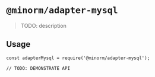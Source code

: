 # `@minorm/adapter-mysql`

> TODO: description

## Usage

```
const adapterMysql = require('@minorm/adapter-mysql');

// TODO: DEMONSTRATE API
```

